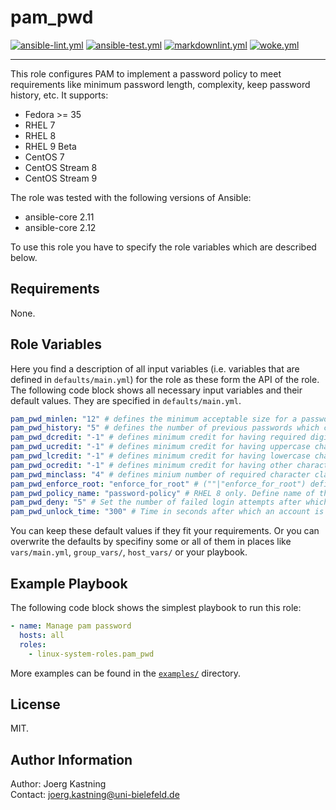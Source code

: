 # pam_pwd

[![ansible-lint.yml](https://github.com/linux-system-roles/pam_pwd/actions/workflows/ansible-lint.yml/badge.svg)](https://github.com/linux-system-roles/pam_pwd/actions/workflows/ansible-lint.yml) [![ansible-test.yml](https://github.com/linux-system-roles/pam_pwd/actions/workflows/ansible-test.yml/badge.svg)](https://github.com/linux-system-roles/pam_pwd/actions/workflows/ansible-test.yml) [![markdownlint.yml](https://github.com/linux-system-roles/pam_pwd/actions/workflows/markdownlint.yml/badge.svg)](https://github.com/linux-system-roles/pam_pwd/actions/workflows/markdownlint.yml) [![woke.yml](https://github.com/linux-system-roles/pam_pwd/actions/workflows/woke.yml/badge.svg)](https://github.com/linux-system-roles/pam_pwd/actions/workflows/woke.yml)

---

This role configures PAM to implement a password policy to meet requirements like minimum password length, complexity, keep password history, etc. It supports:

- Fedora >= 35
- RHEL 7
- RHEL 8
- RHEL 9 Beta
- CentOS 7
- CentOS Stream 8
- CentOS Stream 9

The role was tested with the following versions of Ansible:

- ansible-core 2.11
- ansible-core 2.12

To use this role you have to specify the role variables which are described below.

## Requirements

None.

## Role Variables

Here you find a description of all input variables (i.e. variables that are defined in
`defaults/main.yml`) for the role as these form the API of the role. The following code block shows all necessary input variables and their default values. They are specified in `defaults/main.yml`.

```yaml
pam_pwd_minlen: "12" # defines the minimum acceptable size for a password.
pam_pwd_history: "5" # defines the number of previous passwords which cannot be used.
pam_pwd_dcredit: "-1" # defines minimum credit for having required digits in password.
pam_pwd_ucredit: "-1" # defines minimum credit for having uppercase characters in password.
pam_pwd_lcredit: "-1" # defines minimum credit for having lowercase characters in password.
pam_pwd_ocredit: "-1" # defines minimum credit for having other characters in password.
pam_pwd_minclass: "4" # defines minium number of required character classes in new password.
pam_pwd_enforce_root: "enforce_for_root" # (""|"enforce_for_root") defines whether or not to enforce password complexity for user root.
pam_pwd_policy_name: "password-policy" # RHEL 8 only. Define name of the custom authselect profile.
pam_pwd_deny: "5" # Set the number of failed login attempts after which the account is locked.
pam_pwd_unlock_time: "300" # Time in seconds after which an account is unlocked again.
```

You can keep these default values if they fit your requirements. Or you can overwrite the defaults by specifiny some or all of them in places like `vars/main.yml`, `group_vars/`, `host_vars/` or your playbook.

## Example Playbook

The following code block shows the simplest playbook to run this role:

```yaml
- name: Manage pam password
  hosts: all
  roles:
    - linux-system-roles.pam_pwd
```

More examples can be found in the [`examples/`](examples) directory.

## License

MIT.

## Author Information

Author: Joerg Kastning  
Contact: <joerg.kastning@uni-bielefeld.de>
